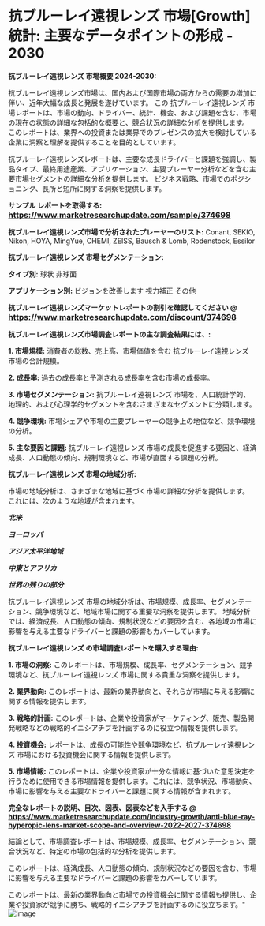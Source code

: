 # 抗ブルーレイ遠視レンズ 市場[Growth]統計: 主要なデータポイントの形成 - 2030

<strong>抗ブルーレイ遠視レンズ 市場概要 2024-2030:</strong>

抗ブルーレイ遠視レンズ市場は、国内および国際市場の両方からの需要の増加に伴い、近年大幅な成長と発展を遂げています。 この 抗ブルーレイ遠視レンズ 市場レポートは、市場の動向、ドライバー、統計、機会、および課題を含む、市場の現在の状態の詳細な包括的な概要と、競合状況の詳細な分析を提供します。 このレポートは、業界への投資または業界でのプレゼンスの拡大を検討している企業に洞察と理解を提供することを目的としています。

抗ブルーレイ遠視レンズレポートは、主要な成長ドライバーと課題を強調し、製品タイプ、最終用途産業、アプリケーション、主要プレーヤー分析などを含む主要市場セグメントの詳細な分析を提供します。 ビジネス戦略、市場でのポジショニング、長所と短所に関する洞察を提供します。



<strong>サンプル レポートを取得する: <a href=https://www.marketresearchupdate.com/sample/374698><font size=3 color=#0000ff>https://www.marketresearchupdate.com/sample/374698</font></a></strong>



<strong>抗ブルーレイ遠視レンズ市場で分析されたプレーヤーのリスト:</strong>
Conant, SEKIO, Nikon, HOYA, MingYue, CHEMI, ZEISS, Bausch & Lomb, Rodenstock, Essilor



<strong>抗ブルーレイ遠視レンズ 市場セグメンテーション:</strong>



<strong>タイプ別:</strong>
球状
非球面



<strong>アプリケーション別:</strong>
ビジョンを改善します
視力補正
その他



<strong>抗ブルーレイ遠視レンズマーケットレポートの割引を確認してください @ <a href=https://www.marketresearchupdate.com/discount/374698><font size=3 color=#0000ff>https://www.marketresearchupdate.com/discount/374698</font></a></strong>



<strong>抗ブルーレイ遠視レンズ市場調査レポートの主な調査結果には、:</strong>



<strong>1. 市場規模:</strong> 消費者の総数、売上高、市場価値を含む 抗ブルーレイ遠視レンズ 市場の合計規模。



<strong>2. 成長率:</strong> 過去の成長率と予測される成長率を含む市場の成長率。



<strong>3. 市場セグメンテーション:</strong> 抗ブルーレイ遠視レンズ 市場を、人口統計学的、地理的、および心理学的セグメントを含むさまざまなセグメントに分類します。



<strong>4. 競争環境:</strong> 市場シェアや市場の主要プレーヤーの競争上の地位など、競争環境の分析。



<strong>5. 主な要因と課題:</strong> 抗ブルーレイ遠視レンズ 市場の成長を促進する要因と、経済成長、人口動態の傾向、規制環境など、市場が直面する課題の分析。



<strong>抗ブルーレイ遠視レンズ 市場の地域分析:</strong>

市場の地域分析は、さまざまな地域に基づく市場の詳細な分析を提供します。 これには、次のような地域が含まれます。

<em>

<strong>北米</strong></em>
<em>

<strong>ヨーロッパ</strong></em>
<em>

<strong>アジア太平洋地域</strong></em>
<em>

<strong>中東とアフリカ</strong></em>
<em>

<strong>世界の残りの部分</strong></em>

抗ブルーレイ遠視レンズ 市場の地域分析は、市場規模、成長率、セグメンテーション、競争環境など、地域市場に関する重要な洞察を提供します。 地域分析では、経済成長、人口動態の傾向、規制状況などの要因を含む、各地域の市場に影響を与える主要なドライバーと課題の影響もカバーしています。



<strong>抗ブルーレイ遠視レンズ の市場調査レポートを購入する理由:</strong>



<strong>1. 市場の洞察:</strong> このレポートは、市場規模、成長率、セグメンテーション、競争環境など、抗ブルーレイ遠視レンズ 市場に関する貴重な洞察を提供します。



<strong>2. 業界動向:</strong> このレポートは、最新の業界動向と、それらが市場に与える影響に関する情報を提供します。



<strong>3. 戦略的計画:</strong> このレポートは、企業や投資家がマーケティング、販売、製品開発戦略などの戦略的イニシアチブを計画するのに役立つ情報を提供します。



<strong>4. 投資機会:</strong> レポートは、成長の可能性や競争環境など、抗ブルーレイ遠視レンズ 市場における投資機会に関する情報を提供します。



<strong>5. 市場情報:</strong> このレポートは、企業や投資家が十分な情報に基づいた意思決定を行うために使用できる市場情報を提供します。これには、競争状況、市場動向、市場に影響を与える主要なドライバーと課題に関する情報が含まれます。



<strong><b>完全なレポートの説明、目次、図表、図表などを入手する @ <a href=https://www.marketresearchupdate.com/industry-growth/anti-blue-ray-hyperopic-lens-market-scope-and-overview-2022-2027-374698>https://www.marketresearchupdate.com/industry-growth/anti-blue-ray-hyperopic-lens-market-scope-and-overview-2022-2027-374698</a></b></strong>

結論として、市場調査レポートは、市場規模、成長率、セグメンテーション、競合状況など、特定の市場の包括的な分析を提供します。

このレポートは、経済成長、人口動態の傾向、規制状況などの要因を含む、市場に影響を与える主要なドライバーと課題の影響をカバーしています。

このレポートは、最新の業界動向と市場での投資機会に関する情報も提供し、企業や投資家が競争に勝ち、戦略的イニシアチブを計画するのに役立ちます。"
![image](https://github.com/renukap7961/renukap7961/assets/163852544/0ade605c-5109-4969-b6b8-11359b0b0212)
